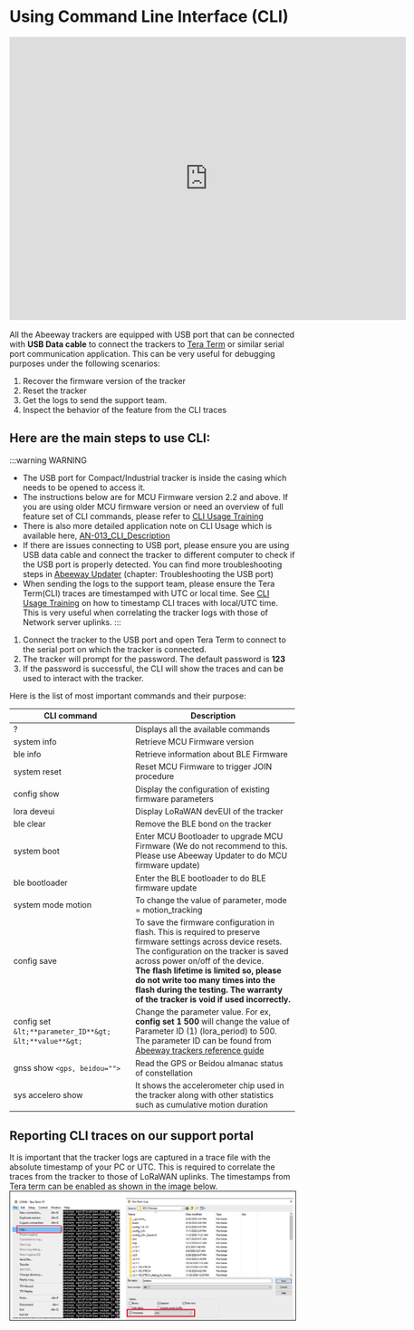 # Using Command Line Interface (CLI)

<iframe width="700" height="500" src="https://www.youtube.com/embed/X_6mVa-eQFY?list=PLrtUhsI_mcGRt8T_WngKRutpymnq2t8Qc" title="YouTube video player" frameborder="0" allow="accelerometer; autoplay; clipboard-write; encrypted-media; gyroscope; picture-in-picture" allowfullscreen></iframe>

All the Abeeway trackers are equipped with USB port that can be connected with **USB Data cable** to connect the trackers to [Tera Term](https://ttssh2.osdn.jp/index.html.en) or similar serial port communication application. This can be very useful for debugging purposes under the following scenarios:

1. Recover the firmware version of the tracker
2. Reset the tracker
3. Get the logs to send the support team.
4. Inspect the behavior of the feature from the CLI traces

## Here are the main steps to use CLI:
:::warning WARNING
* The USB port for Compact/Industrial tracker is inside the casing which needs to be opened to access it.
* The instructions below are for MCU Firmware version 2.2 and above. If you are using older MCU firmware version or need an overview of full feature set of CLI commands, please refer to [CLI Usage Training](https://actilitysa.sharepoint.com/:f:/t/aby/EgxRhivJUIVNrq1Lwa3qBigBip9FcMMHhBD_ZaA9m8IT6w?e=WLr48X)
* There is also more detailed application note on CLI Usage which is available here, [AN-013_CLI_Description](../documentation-library/abeeway-trackers-documentation.md#application-notes)
* If there are issues connecting to USB port, please ensure you are using USB data cable and connect the tracker to different computer to check if the USB port is properly detected. You can find more troubleshooting steps in [Abeeway Updater](https://github.com/Abeeway/Abeeway-updater) (chapter: Troubleshooting the USB port)
* When sending the logs to the support team, please ensure the Tera Term(CLI) traces are timestamped with UTC or local time. See [CLI Usage Training](../documentation-library/abeeway-trackers-documentation.md#abeeway-firmware-trainings) on how to timestamp CLI traces with local/UTC time. This is very useful when correlating the tracker logs with those of Network server uplinks.
:::

1. Connect the tracker to the USB port and open Tera Term to connect to the serial port on which the tracker is connected.
2. The tracker will prompt for the password. The default password is **123**
3. If the password is successful, the CLI will show the traces and can be used to interact with the tracker.

Here is the list of most important commands and their purpose:

| CLI command                                             | Description                                                                                                                                                                                                                                                                                                                                                                   | 
|---------------------------------------------------------|-------------------------------------------------------------------------------------------------------------------------------------------------------------------------------------------------------------------------------------------------------------------------------------------------------------------------------------------------------------------------------| 
| ?                                                       | Displays all the available commands                                                                                                                                                                                                                                                                                                                                           |
| system info                                             | Retrieve MCU Firmware version                                                                                                                                                                                                                                                                                                                                                 |
| ble info                                                | Retrieve information about BLE Firmware                                                                                                                                                                                                                                                                                                                                       |
| system reset                                            | Reset MCU Firmware to trigger JOIN procedure                                                                                                                                                                                                                                                                                                                                  |
| config show                                             | Display the configuration of existing firmware parameters                                                                                                                                                                                                                                                                                                                     |
| lora deveui                                             | Display LoRaWAN devEUI of the tracker                                                                                                                                                                                                                                                                                                                                         |
| ble clear                                               | Remove the BLE bond on the tracker                                                                                                                                                                                                                                                                                                                                            |
| system boot                                             | Enter MCU Bootloader to upgrade MCU Firmware (We do not recommend to this. Please use Abeeway Updater to do MCU firmware update)                                                                                                                                                                                                                                              |
| ble bootloader                                          | Enter the BLE bootloader to do BLE firmware update                                                                                                                                                                                                                                                                                                                            |
| system mode motion                                      | To change the value of parameter, mode = motion_tracking                                                                                                                                                                                                                                                                                                                      |
| config save                                             | To save the firmware configuration in flash. This is required to preserve firmware settings across device resets. <br/>The configuration on the tracker is saved across power on/off of the device. <br/>**The flash lifetime is limited so, please do not write too many times into the flash during the testing. The warranty of the tracker is void if used incorrectly.** |
| config set `&lt;**parameter_ID**&gt; &lt;**value**&gt;` | Change the parameter value. For ex, **config set 1 500** will change the value of Parameter ID (1) (lora_period) to 500. The parameter ID can be found from [Abeeway trackers reference guide](../abeeway-trackers-reference-guide/AbeewayRefGuide/downlink-messages/parameters-configuration/)                                                                               |
| gnss show `<gps, beidou="">`                            | Read the GPS or Beidou almanac status of constellation                                                                                                                                                                                                                                                                                                                        |
| sys accelero show                                       | It shows the accelerometer chip used in the tracker along with other statistics such as cumulative motion duration                                                                                                                                                                                                                                                            |

## Reporting CLI traces on our support portal
It is important that the tracker logs are captured in a trace file with the absolute timestamp of your PC or UTC. This is required to correlate the traces from the tracker to those of LoRaWAN uplinks. The timestamps from Tera term can be enabled as shown in the image below.
<img src="./images/TeraTermTimestampLogs.png" width="800" border="1" />
